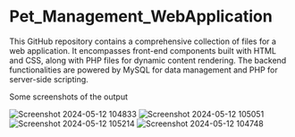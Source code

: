 # Pet_Management_WebApplication
This GitHub repository contains a comprehensive collection of files for a web application. It encompasses front-end components built with HTML and CSS, along with PHP files for dynamic content rendering. The backend functionalities are powered by MySQL for data management and PHP for server-side scripting.

Some screenshots of the output

![Screenshot 2024-05-12 104833](https://github.com/5kavana2003/Pet_Management_WebApplication/assets/147145884/230f07dc-5b58-4afd-b6ae-29a5f1f5a367)
![Screenshot 2024-05-12 105051](https://github.com/5kavana2003/Pet_Management_WebApplication/assets/147145884/26b14543-0ab7-40b8-84bc-28340bd0ad3f)
![Screenshot 2024-05-12 105214](https://github.com/5kavana2003/Pet_Management_WebApplication/assets/147145884/018400ce-171e-4b51-9827-4e88aed92bf7)
![Screenshot 2024-05-12 104748](https://github.com/5kavana2003/Pet_Management_WebApplication/assets/147145884/b80b05c4-191b-4adb-ab23-27258eb284b7)

